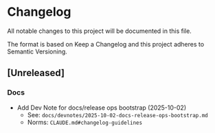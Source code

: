 # Changelog

All notable changes to this project will be documented in this file.

The format is based on Keep a Changelog and this project adheres to Semantic Versioning.

## [Unreleased]

### Docs
- Add Dev Note for docs/release ops bootstrap (2025-10-02)
  - See: `docs/devnotes/2025-10-02-docs-release-ops-bootstrap.md`
  - Norms: `CLAUDE.md#changelog-guidelines`


